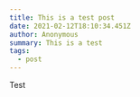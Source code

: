 ```yaml
---
title: This is a test post
date: 2021-02-12T18:10:34.451Z
author: Anonymous
summary: This is a test
tags:
  - post
---
```

Test